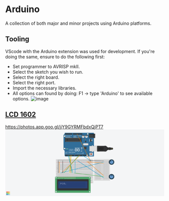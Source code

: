 # Arduino
 A collection of both major and minor projects using Arduino platforms. 
 
## Tooling
VScode with the Arduino extension was used for development. If you're doing the same, ensure to do the following first:
- Set programmer to AVRISP mkII.
- Select the sketch you wish to run.
- Select the right board.
- Select the right port. 
- Import the necessary libraries.
- All options can found by doing: F1 -> type 'Arduino' to see available options. 
![image](https://user-images.githubusercontent.com/54924158/231327984-95a65182-3c7b-4cb9-a78a-b0e8d6f90ba3.png)


## [LCD 1602](https://github.com/MFarabi619/Arduino/tree/main/LCD1602%20Display)
https://photos.app.goo.gl/jjY9GYRMFbdxQjPT7
![Image of LCD 1602](https://github.com/MFarabi619/Arduino/blob/main/LCD1602%20Display/LCD%201602%20Display.png)
